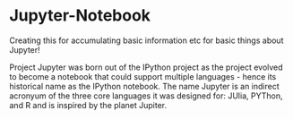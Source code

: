 # Jupyter-Notebook

Creating this for accumulating basic information etc for basic things about Jupyter!

Project Jupyter was born out of the IPython project as the project evolved to become a notebook that could support multiple languages - hence its historical name as the IPython notebook. The name Jupyter is an indirect acronyum of the three core languages it was designed for: JUlia, PYThon, and R and is inspired by the planet Jupiter.
